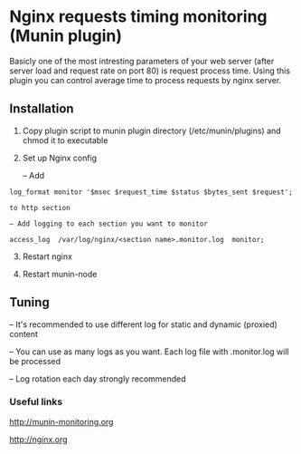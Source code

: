 Nginx requests timing monitoring (Munin plugin)
======================

Basicly one of the most intresting parameters of your web server (after server load and request rate on port 80) is request process time.
Using this plugin you can control average time to process requests by nginx server.

## Installation

 1. Copy plugin script to munin plugin directory (/etc/munin/plugins) and chmod it to executable
 
 2. Set up Nginx config 
 
    – Add 
   ```
   log_format monitor '$msec $request_time $status $bytes_sent $request';
   ``` 
    to http section
    
    – Add logging to each section you want to monitor
    
   ```
   access_log  /var/log/nginx/<section name>.monitor.log  monitor;
   ```
    
 3. Restart nginx
 
 4. Restart munin-node
 
## Tuning

 – It's recommended to use different log for static and dynamic (proxied) content
 
 – You can use as many logs as you want. Each log file with .monitor.log will be processed
 
 – Log rotation each day strongly recommended

### Useful links

http://munin-monitoring.org

http://nginx.org
